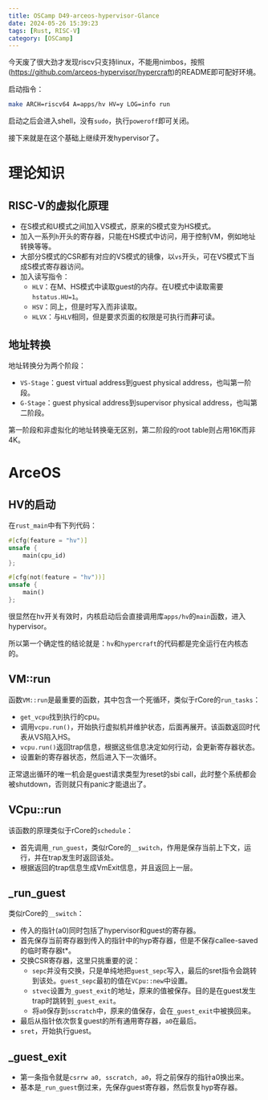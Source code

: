 ```yaml
---
title: OSCamp D49-arceos-hypervisor-Glance
date: 2024-05-26 15:39:23
tags: [Rust, RISC-V]
category: [OSCamp]
---
```



今天废了很大劲才发现riscv只支持linux，不能用nimbos，按照(https://github.com/arceos-hypervisor/hypercraft)的README即可配好环境。

启动指令：

```bash
make ARCH=riscv64 A=apps/hv HV=y LOG=info run
```

启动之后会进入shell，没有`sudo`，执行`poweroff`即可关闭。

接下来就是在这个基础上继续开发hypervisor了。

<!--more-->

# 理论知识

## RISC-V的虚拟化原理

* 在S模式和U模式之间加入VS模式，原来的S模式变为HS模式。
* 加入一系列`h`开头的寄存器，只能在HS模式中访问，用于控制VM，例如地址转换等等。
* 大部分S模式的CSR都有对应的VS模式的镜像，以`vs`开头，可在VS模式下当成S模式寄存器访问。
* 加入读写指令：
  * `HLV`：在M、HS模式中读取guest的内存。在U模式中读取需要`hstatus.HU=1`。
  * `HSV`：同上，但是时写入而非读取。
  * `HLVX`：与`HLV`相同，但是要求页面的权限是可执行而**非**可读。

## 地址转换

地址转换分为两个阶段：

* `VS-Stage`：guest virtual address到guest physical address，也叫第一阶段。
* `G-Stage`：guest physical address到supervisor physical address，也叫第二阶段。

第一阶段和非虚拟化的地址转换毫无区别，第二阶段的root table则占用16K而非4K。

# ArceOS

## HV的启动
在`rust_main`中有下列代码：
```Rust
#[cfg(feature = "hv")]
unsafe {
    main(cpu_id)
};

#[cfg(not(feature = "hv"))]
unsafe {
    main()
};
```

很显然在hv开关有效时，内核启动后会直接调用库`apps/hv`的`main`函数，进入hypervisor。

所以第一个确定性的结论就是：`hv`和`hypercraft`的代码都是完全运行在内核态的。

## VM::run

函数`VM::run`是最重要的函数，其中包含一个死循环，类似于rCore的`run_tasks`：

* `get_vcpu`找到执行的cpu。
* 调用`vcpu.run()`，开始执行虚拟机并维护状态，后面再展开。该函数返回时代表从VS陷入HS。
* `vcpu.run()`返回trap信息，根据这些信息决定如何行动，会更新寄存器状态。
* 设置新的寄存器状态，然后进入下一次循环。

正常退出循环的唯一机会是guest请求类型为reset的sbi call，此时整个系统都会被shutdown，否则就只有panic才能退出了。


## VCpu::run
该函数的原理类似于rCore的`schedule`：

* 首先调用`_run_guest`，类似rCore的`__switch`，作用是保存当前上下文，运行，并在trap发生时返回该处。
* 根据返回的trap信息生成VmExit信息，并且返回上一层。

## _run_guest
类似rCore的`__switch`：

* 传入的指针(a0)同时包括了hypervisor和guest的寄存器。
* 首先保存当前寄存器到传入的指针中的hyp寄存器，但是不保存callee-saved的临时寄存器t*。
* 交换CSR寄存器，这里只挑重要的说：
  * `sepc`并没有交换，只是单纯地把`guest_sepc`写入，最后的sret指令会跳转到该处。`guest_sepc`最初的值在`VCpu::new`中设置。
  * `stvec`设置为`_guest_exit`的地址，原来的值被保存。目的是在guest发生trap时跳转到`_guest_exit`。
  * 将`a0`保存到`sscratch`中，原来的值保存，会在`_guest_exit`中被换回来。
* 最后从指针依次恢复guest的所有通用寄存器，`a0`在最后。
* `sret`，开始执行guest。

## _guest_exit

* 第一条指令就是`csrrw a0, sscratch, a0`，将之前保存的指针a0换出来。
* 基本是`_run_guest`倒过来，先保存guest寄存器，然后恢复hyp寄存器。

